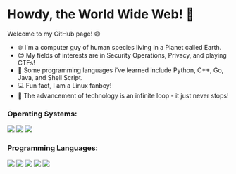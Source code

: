 # Howdy, the World Wide Web! 👋

Welcome to my GitHub page! :smile:

- :globe_with_meridians: I'm a computer guy of human species living in a Planet called Earth.
- :heart_eyes: My fields of interests are in Security Operations, Privacy, and playing CTFs!
- :musical_keyboard: Some programming languages i've learned include Python, C++, Go, Java, and Shell Script.
- :computer: Fun fact, I am a Linux fanboy! 
- :revolving_hearts: The advancement of technology is an infinite loop - it just never stops!

### Operating Systems:

<img src="https://img.shields.io/badge/Ubuntu-E95420?style=for-the-badge&logo=ubuntu&logoColor=white"/> <img src="https://img.shields.io/badge/Kali_Linux-557C94?style=for-the-badge&logo=kali-linux&logoColor=white"/> <img src="https://img.shields.io/badge/Windows-0078D6?style=for-the-badge&logo=windows&logoColor=white" /> 

### Programming Languages:

<img src="https://img.shields.io/badge/Python-14354C?style=for-the-badge&logo=python&logoColor=white"/> <img src="https://img.shields.io/badge/C%2B%2B-00599C?style=for-the-badge&logo=c%2B%2B&logoColor=white"/> <img src="https://img.shields.io/badge/Go-00ADD8?style=for-the-badge&logo=go&logoColor=white"/> <img src="https://img.shields.io/badge/Java-ED8B00?style=for-the-badge&logo=java&logoColor=white"/> <img src="https://img.shields.io/badge/Shell_Script-121011?style=for-the-badge&logo=gnu-bash&logoColor=white"/>
